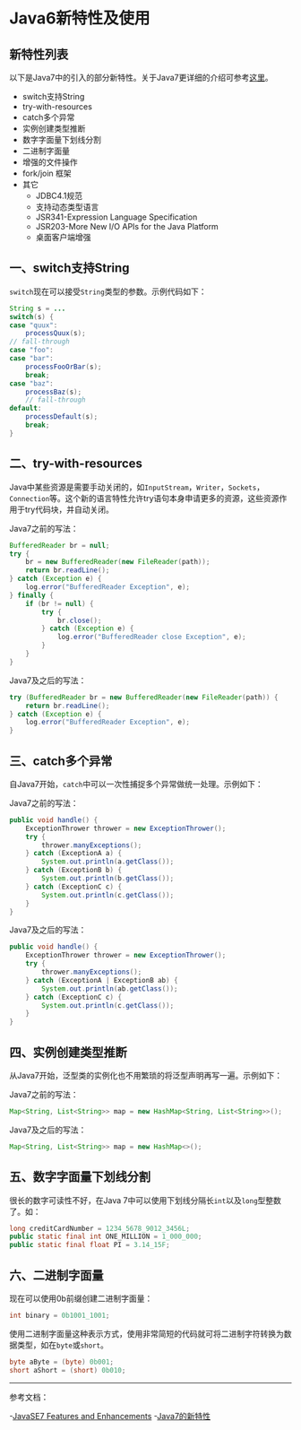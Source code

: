 # Java6新特性及使用

## 新特性列表

以下是Java7中的引入的部分新特性。关于Java7更详细的介绍可参考[这里](http://www.oracle.com/technetwork/java/javase/jdk7-relnotes-418459.html)。

- switch支持String
- try-with-resources
- catch多个异常
- 实例创建类型推断
- 数字字面量下划线分割
- 二进制字面量
- 增强的文件操作
- fork/join 框架
- 其它
  - JDBC4.1规范
  - 支持动态类型语言
  - JSR341-Expression Language Specification
  - JSR203-More New I/O APIs for the Java Platform
  - 桌面客户端增强

## 一、switch支持String

`switch`现在可以接受`String`类型的参数。示例代码如下：

```java
String s = ...
switch(s) {
case "quux":
    processQuux(s);
// fall-through
case "foo":
case "bar":
    processFooOrBar(s);
    break;
case "baz":
    processBaz(s);
    // fall-through
default:
    processDefault(s);
    break;
}
```

## 二、try-with-resources

Java中某些资源是需要手动关闭的，如`InputStream`，`Writer`，`Sockets`，`Connection`等。这个新的语言特性允许try语句本身申请更多的资源，这些资源作用于try代码块，并自动关闭。

Java7之前的写法：

```java
BufferedReader br = null;
try {
    br = new BufferedReader(new FileReader(path));
    return br.readLine();
} catch (Exception e) {
    log.error("BufferedReader Exception", e);
} finally {
    if (br != null) {
        try {
            br.close();
        } catch (Exception e) {
            log.error("BufferedReader close Exception", e);
        }
    }
}
```

Java7及之后的写法：

```java
try (BufferedReader br = new BufferedReader(new FileReader(path)) {
    return br.readLine();
} catch (Exception e) {
    log.error("BufferedReader Exception", e);
}
```

## 三、catch多个异常

自Java7开始，`catch`中可以一次性捕捉多个异常做统一处理。示例如下：

Java7之前的写法：

```java
public void handle() {
    ExceptionThrower thrower = new ExceptionThrower();
    try {
        thrower.manyExceptions();
    } catch (ExceptionA a) {
        System.out.println(a.getClass());
    } catch (ExceptionB b) {
        System.out.println(b.getClass());
    } catch (ExceptionC c) {
        System.out.println(c.getClass());
    }
}
```

Java7及之后的写法：

```java
public void handle() {
    ExceptionThrower thrower = new ExceptionThrower();
    try {
        thrower.manyExceptions();
    } catch (ExceptionA | ExceptionB ab) {
        System.out.println(ab.getClass());
    } catch (ExceptionC c) {
        System.out.println(c.getClass());
    }
}
```

## 四、实例创建类型推断

从Java7开始，泛型类的实例化也不用繁琐的将泛型声明再写一遍。示例如下：

Java7之前的写法：

```java
Map<String, List<String>> map = new HashMap<String, List<String>>();
```

Java7及之后的写法：

```java
Map<String, List<String>> map = new HashMap<>();
```

## 五、数字字面量下划线分割

很长的数字可读性不好，在Java 7中可以使用下划线分隔长`int`以及`long`型整数了。如：

```java
long creditCardNumber = 1234_5678_9012_3456L;
public static final int ONE_MILLION = 1_000_000;
public static final float PI = 3.14_15F;
```

## 六、二进制字面量

现在可以使用0b前缀创建二进制字面量：

```java
int binary = 0b1001_1001;
```

使用二进制字面量这种表示方式，使用非常简短的代码就可将二进制字符转换为数据类型，如在`byte`或`short`。

```java
byte aByte = (byte) 0b001;
short aShort = (short) 0b010;
```

---

参考文档：

-[JavaSE7 Features and Enhancements](http://www.oracle.com/technetwork/java/javase/jdk7-relnotes-418459.html)
-[Java7的新特性](https://segmentfault.com/a/1190000004417830)